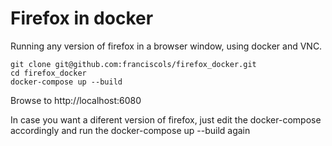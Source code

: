 # Firefox  in docker

Running any version of firefox in a browser window, using docker and VNC.
```
git clone git@github.com:franciscols/firefox_docker.git
cd firefox_docker 
docker-compose up --build
```

Browse to http://localhost:6080

In case you want a diferent version of firefox, just edit the docker-compose accordingly and run the docker-compose up --build again
